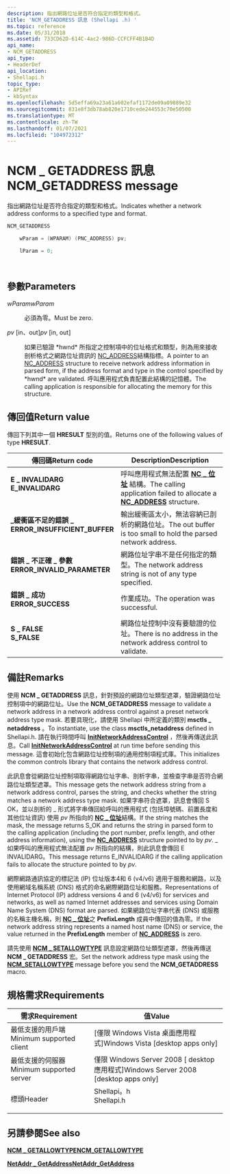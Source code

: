 ```yaml
---
description: 指出網路位址是否符合指定的類型和格式。
title: 'NCM_GETADDRESS 訊息 (Shellapi .h) '
ms.topic: reference
ms.date: 05/31/2018
ms.assetid: 733CD62D-614C-4ac2-986D-CCFCFF4B1B4D
api_name:
- NCM_GETADDRESS
api_type:
- HeaderDef
api_location:
- Shellapi.h
topic_type:
- APIRef
- kbSyntax
ms.openlocfilehash: 5d5effa69a23a61a602efaf1172de09a09889e32
ms.sourcegitcommit: 831e8f3db78ab820e1710cede244553c70e50500
ms.translationtype: MT
ms.contentlocale: zh-TW
ms.lasthandoff: 01/07/2021
ms.locfileid: "104972312"
---
```

# <a name="ncm_getaddress-message"></a><span data-ttu-id="2973b-103">NCM \_ GETADDRESS 訊息</span><span class="sxs-lookup"><span data-stu-id="2973b-103">NCM\_GETADDRESS message</span></span>

<span data-ttu-id="2973b-104">指出網路位址是否符合指定的類型和格式。</span><span class="sxs-lookup"><span data-stu-id="2973b-104">Indicates whether a network address conforms to a specified type and format.</span></span>


```C++
NCM_GETADDRESS

    wParam = (WPARAM) (PNC_ADDRESS) pv;

    lParam = 0;            

            
```



## <a name="parameters"></a><span data-ttu-id="2973b-105">參數</span><span class="sxs-lookup"><span data-stu-id="2973b-105">Parameters</span></span>

<dl> <dt>

<span data-ttu-id="2973b-106">*wParam*</span><span class="sxs-lookup"><span data-stu-id="2973b-106">*wParam*</span></span> 
</dt> <dd><span data-ttu-id="2973b-107">必須為零。</span><span class="sxs-lookup"><span data-stu-id="2973b-107">Must be zero.</span></span></dd> <dt>

<span data-ttu-id="2973b-108">*pv* \[in、out\]</span><span class="sxs-lookup"><span data-stu-id="2973b-108">*pv* \[in, out\]</span></span>
</dt> <dd><span data-ttu-id="2973b-109">如果已驗證 *hwnd* 所指定之控制項中的位址格式和類型，則為用來接收剖析格式之網路位址資訊的 <a href="/windows/win32/api/shellapi/ns-shellapi-nc_address">NC_ADDRESS</a>結構指標。</span><span class="sxs-lookup"><span data-stu-id="2973b-109">A pointer to an <a href="/windows/win32/api/shellapi/ns-shellapi-nc_address">NC_ADDRESS</a> structure to receive network address information in parsed form, if the address format and type in the control specified by *hwnd* are validated.</span></span> <span data-ttu-id="2973b-110">呼叫應用程式負責配置此結構的記憶體。</span><span class="sxs-lookup"><span data-stu-id="2973b-110">The calling application is responsible for allocating the memory for this structure.</span></span></dd> </dl>

## <a name="return-value"></a><span data-ttu-id="2973b-111">傳回值</span><span class="sxs-lookup"><span data-stu-id="2973b-111">Return value</span></span>

<span data-ttu-id="2973b-112">傳回下列其中一個 **HRESULT** 型別的值。</span><span class="sxs-lookup"><span data-stu-id="2973b-112">Returns one of the following values of type **HRESULT**.</span></span>



| <span data-ttu-id="2973b-113">傳回碼</span><span class="sxs-lookup"><span data-stu-id="2973b-113">Return code</span></span>                                                                                                | <span data-ttu-id="2973b-114">Description</span><span class="sxs-lookup"><span data-stu-id="2973b-114">Description</span></span>                                                                                          |
|------------------------------------------------------------------------------------------------------------|------------------------------------------------------------------------------------------------------|
| <dl> <span data-ttu-id="2973b-115"><dt>**E \_ INVALIDARG**</dt></span><span class="sxs-lookup"><span data-stu-id="2973b-115"><dt>**E\_INVALIDARG**</dt></span></span> </dl>               | <span data-ttu-id="2973b-116">呼叫應用程式無法配置 [**NC \_ 位址**](/windows/win32/api/shellapi/ns-shellapi-nc_address) 結構。</span><span class="sxs-lookup"><span data-stu-id="2973b-116">The calling application failed to allocate a [**NC\_ADDRESS**](/windows/win32/api/shellapi/ns-shellapi-nc_address) structure.</span></span><br/> |
| <dl> <span data-ttu-id="2973b-117"><dt>**\_緩衝區不足的錯誤 \_**</dt></span><span class="sxs-lookup"><span data-stu-id="2973b-117"><dt>**ERROR\_INSUFFICIENT\_BUFFER**</dt></span></span> </dl> | <span data-ttu-id="2973b-118">輸出緩衝區太小，無法容納已剖析的網路位址。</span><span class="sxs-lookup"><span data-stu-id="2973b-118">The out buffer is too small to hold the parsed network address.</span></span><br/>                           |
| <dl> <span data-ttu-id="2973b-119"><dt>**錯誤 \_ 不正確 \_ 參數**</dt></span><span class="sxs-lookup"><span data-stu-id="2973b-119"><dt>**ERROR\_INVALID\_PARAMETER**</dt></span></span> </dl>   | <span data-ttu-id="2973b-120">網路位址字串不是任何指定的類型。</span><span class="sxs-lookup"><span data-stu-id="2973b-120">The network address string is not of any type specified.</span></span><br/>                                  |
| <dl> <span data-ttu-id="2973b-121"><dt>**錯誤 \_ 成功**</dt></span><span class="sxs-lookup"><span data-stu-id="2973b-121"><dt>**ERROR\_SUCCESS**</dt></span></span> </dl>              | <span data-ttu-id="2973b-122">作業成功。</span><span class="sxs-lookup"><span data-stu-id="2973b-122">The operation was successful.</span></span><br/>                                                             |
| <dl> <span data-ttu-id="2973b-123"><dt>**S \_ FALSE**</dt></span><span class="sxs-lookup"><span data-stu-id="2973b-123"><dt>**S\_FALSE**</dt></span></span> </dl>                    | <span data-ttu-id="2973b-124">網路位址控制中沒有要驗證的位址。</span><span class="sxs-lookup"><span data-stu-id="2973b-124">There is no address in the network address control to validate.</span></span><br/>                           |



 

## <a name="remarks"></a><span data-ttu-id="2973b-125">備註</span><span class="sxs-lookup"><span data-stu-id="2973b-125">Remarks</span></span>

<span data-ttu-id="2973b-126">使用 **NCM \_ GETADDRESS** 訊息，針對預設的網路位址類型遮罩，驗證網路位址控制項中的網路位址。</span><span class="sxs-lookup"><span data-stu-id="2973b-126">Use the **NCM\_GETADDRESS** message to validate a network address in a network address control against a preset network address type mask.</span></span> <span data-ttu-id="2973b-127">若要具現化，請使用 Shellapi 中所定義的類別 **msctls \_ netaddress** 。</span><span class="sxs-lookup"><span data-stu-id="2973b-127">To instantiate, use the class **msctls\_netaddress** defined in Shellapi.h.</span></span> <span data-ttu-id="2973b-128">請在執行時間呼叫 [**InitNetworkAddressControl**](/windows/desktop/api/Shellapi/nf-shellapi-initnetworkaddresscontrol) ，然後再傳送此訊息。</span><span class="sxs-lookup"><span data-stu-id="2973b-128">Call [**InitNetworkAddressControl**](/windows/desktop/api/Shellapi/nf-shellapi-initnetworkaddresscontrol) at run time before sending this message.</span></span> <span data-ttu-id="2973b-129">這會初始化包含網路位址控制項的通用控制項程式庫。</span><span class="sxs-lookup"><span data-stu-id="2973b-129">This initializes the common controls library that contains the network address control.</span></span>

<span data-ttu-id="2973b-130">此訊息會從網路位址控制項取得網路位址字串、剖析字串，並檢查字串是否符合網路位址類型遮罩。</span><span class="sxs-lookup"><span data-stu-id="2973b-130">This message gets the network address string from a network address control, parses the string, and checks whether the string matches a network address type mask.</span></span> <span data-ttu-id="2973b-131">如果字串符合遮罩，訊息會傳回 S OK，並以剖析的 \_ 形式將字串傳回給呼叫的應用程式 (包括埠號碼、前置長度和其他位址資訊) 使用 *pv* 所指向的 [**NC \_ 位址**](/windows/win32/api/shellapi/ns-shellapi-nc_address)結構。</span><span class="sxs-lookup"><span data-stu-id="2973b-131">If the string matches the mask, the message returns S\_OK and returns the string in parsed form to the calling application (including the port number, prefix length, and other address information), using the [**NC\_ADDRESS**](/windows/win32/api/shellapi/ns-shellapi-nc_address) structure pointed to by *pv*.</span></span> <span data-ttu-id="2973b-132">\_如果呼叫的應用程式無法配置 *pv* 所指向的結構，則此訊息會傳回 E INVALIDARG。</span><span class="sxs-lookup"><span data-stu-id="2973b-132">This message returns E\_INVALIDARG if the calling application fails to allocate the structure pointed to by *pv*.</span></span>

<span data-ttu-id="2973b-133">網際網路通訊協定的標記法 (IP) 位址版本4和 6 (v4/v6) 適用于服務和網路，以及使用網域名稱系統 (DNS) 格式的命名網際網路位址和服務。</span><span class="sxs-lookup"><span data-stu-id="2973b-133">Representations of Internet Protocol (IP) address versions 4 and 6 (v4/v6) for services and networks, as well as named Internet addresses and services using Domain Name System (DNS) format are parsed.</span></span> <span data-ttu-id="2973b-134">如果網路位址字串代表 (DNS) 或服務的名稱主機名稱，則 [**NC \_ 位址**](/windows/win32/api/shellapi/ns-shellapi-nc_address)之 **PrefixLength** 成員中傳回的值為零。</span><span class="sxs-lookup"><span data-stu-id="2973b-134">If the network address string represents a named host name (DNS) or service, the value returned in the **PrefixLength** member of [**NC\_ADDRESS**](/windows/win32/api/shellapi/ns-shellapi-nc_address) is zero.</span></span>

<span data-ttu-id="2973b-135">請先使用 [**NCM \_ SETALLOWTYPE**](ncm-setallowtype.md) 訊息設定網路位址類型遮罩，然後再傳送 **NCM \_ GETADDRESS** 宏。</span><span class="sxs-lookup"><span data-stu-id="2973b-135">Set the network address type mask using the [**NCM\_SETALLOWTYPE**](ncm-setallowtype.md) message before you send the **NCM\_GETADDRESS** macro.</span></span>

## <a name="requirements"></a><span data-ttu-id="2973b-136">規格需求</span><span class="sxs-lookup"><span data-stu-id="2973b-136">Requirements</span></span>



| <span data-ttu-id="2973b-137">需求</span><span class="sxs-lookup"><span data-stu-id="2973b-137">Requirement</span></span> | <span data-ttu-id="2973b-138">值</span><span class="sxs-lookup"><span data-stu-id="2973b-138">Value</span></span> |
|-------------------------------------|---------------------------------------------------------------------------------------|
| <span data-ttu-id="2973b-139">最低支援的用戶端</span><span class="sxs-lookup"><span data-stu-id="2973b-139">Minimum supported client</span></span><br/> | <span data-ttu-id="2973b-140">\[僅限 Windows Vista 桌面應用程式\]</span><span class="sxs-lookup"><span data-stu-id="2973b-140">Windows Vista \[desktop apps only\]</span></span><br/>                                        |
| <span data-ttu-id="2973b-141">最低支援的伺服器</span><span class="sxs-lookup"><span data-stu-id="2973b-141">Minimum supported server</span></span><br/> | <span data-ttu-id="2973b-142">僅限 Windows Server 2008 \[ desktop 應用程式\]</span><span class="sxs-lookup"><span data-stu-id="2973b-142">Windows Server 2008 \[desktop apps only\]</span></span><br/>                                  |
| <span data-ttu-id="2973b-143">標頭</span><span class="sxs-lookup"><span data-stu-id="2973b-143">Header</span></span><br/>                   | <dl> <span data-ttu-id="2973b-144"><dt>Shellapi。h</dt></span><span class="sxs-lookup"><span data-stu-id="2973b-144"><dt>Shellapi.h</dt></span></span> </dl> |



## <a name="see-also"></a><span data-ttu-id="2973b-145">另請參閱</span><span class="sxs-lookup"><span data-stu-id="2973b-145">See also</span></span>

<dl> <dt>

[<span data-ttu-id="2973b-146">**NCM \_ GETALLOWTYPE**</span><span class="sxs-lookup"><span data-stu-id="2973b-146">**NCM\_GETALLOWTYPE**</span></span>](ncm-getallowtype.md)
</dt> <dt>

[<span data-ttu-id="2973b-147">**NetAddr \_ GetAddress**</span><span class="sxs-lookup"><span data-stu-id="2973b-147">**NetAddr\_GetAddress**</span></span>](/windows/desktop/api/Shellapi/nf-shellapi-netaddr_getaddress)
</dt> </dl>

 

 




